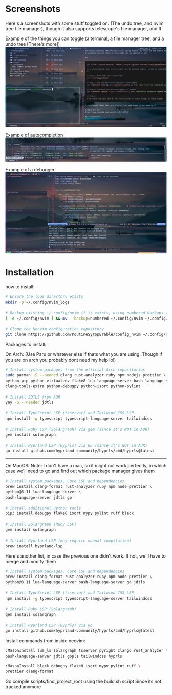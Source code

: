 # Screenshots

Here's a screenshots with some stuff toggled on:
(The undo tree, and nvim tree file manager), though it also supports telescope's file manager, and lf

Example of the things you can toggle (a terminal, a file manager tree, and a undo tree [There's more])
![Screenshots example of toggle-able](./screenshots.png)

Example of autocompletion
![Example of autocomplete](./auto_complete.png)

Example of a debugger
![Example of Debugger](./debugger.png)

# Installation

how to install:

```bash
# Ensure the logs directory exists
mkdir -p ~/.config/nvim_logs

# Backup existing ~/.config/nvim if it exists, using numbered backups (~1, ~2, etc.)
[ -d ~/.config/nvim ] && mv --backup=numbered ~/.config/nvim ~/.config/nvim_backup

# Clone the Neovim configuration repository
git clone https://github.com/PoutineSyropErable/config_nvim ~/.config/nvim

```

Packages to install:

On Arch: (Use Paru or whatever else if thats what you are using. Though if you are on arch you probably dont need my help lol)

```bash
# Install system packages from the official Arch repositories
sudo pacman -S --needed clang rust-analyzer ruby npm nodejs prettier \
python-pip python-virtualenv flake8 lua-language-server bash-language-server go \
clang-tools-extra python-debugpy python-isort python-pylint

# Install JDTLS from AUR
yay -S --needed jdtls

# Install TypeScript LSP (tsserver) and Tailwind CSS LSP
npm install -g typescript typescript-language-server tailwindcss

# Install Ruby LSP (Solargraph) via gem (since it's NOT in AUR)
gem install solargraph

# Install Hyprland LSP (Hyprls) via Go (since it's NOT in AUR)
go install github.com/hyprland-community/hyprls/cmd/hyprls@latest


```

---

On MacOS:
Note: I don't have a mac, so it might not work perfectly, in which case we'll need to go and find out which package manager gives them

```bash
# Install system packages, Core LSP and dependencies
brew install clang-format rust-analyzer ruby npm node prettier \
python@3.11 lua-language-server \
bash-language-server jdtls go

# Install additional Python tools
pip3 install debugpy flake8 isort mypy pylint ruff black

# Install Solargraph (Ruby LSP)
gem install solargraph

# Install Hyprland LSP (may require manual compilation)
brew install hyprland-lsp
```

Here's another list, in case the previous one didn't work. If not, we'll have to merge and modify them

```bash
# Install system packages, Core LSP and dependencies
brew install clang-format rust-analyzer ruby npm node prettier \
python@3.11 lua-language-server bash-language-server go jdtls

# Install TypeScript LSP (tsserver) and Tailwind CSS LSP
npm install -g typescript typescript-language-server tailwindcss

# Install Ruby LSP (Solargraph)
gem install solargraph

# Install Hyprland LSP (Hyprls) via Go
go install github.com/hyprland-community/hyprls/cmd/hyprls@latest


```

Install commands from inside neovim:

```bash
:MasonInstall lua_ls solargraph tsserver pyright clangd rust_analyzer \
bash-language-server jdtls gopls tailwindcss hyprls
```

```bash
:MasonInstall black debugpy flake8 isort mypy pylint ruff \
prettier clang-format
```

Go compile scripts/find_project_root
using the build.sh script
Since its not tracked anymore
